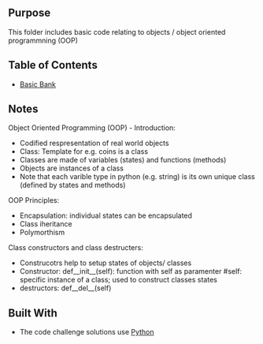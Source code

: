 ## Purpose

This folder includes basic code relating to objects / object oriented programmning (OOP)

## Table of Contents

 - [Basic Bank](bank.py)

## Notes

Object Oriented Programming (OOP) - Introduction:

- Codified respresentation of real world objects
- Class: Template for e.g. coins is a class
- Classes are made of variables (states) and functions (methods)
- Objects are instances of a class
- Note that each varible type in python (e.g. string) is its own unique class (defined by states and methods)

OOP Principles:

- Encapsulation: individual states can be encapsulated
- Class iheritance
- Polymorthism

Class constructors and class destructers:
- Construcotrs help to setup states of objects/ classes
- Constructor: def__init__(self): function with self as paramenter #self: specific instance of a class; used to construct classes states
- destructors: def__del__(self)

## Built With

- The code challenge solutions use [Python](https://www.python.org/)
